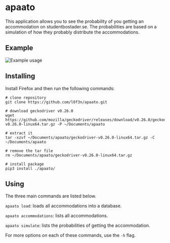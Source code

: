 # apaato
This application allows you to see the probability of you getting an accommodation on studentbostader.se. The probabilities are based on a simulation of how they probably distribute the accommodations.

## Example
![Example usage](https://i.imgur.com/EEZbF8s.png)

## Installing

Install Firefox and then run the following commands: 
```
# clone repository
git clone https://github.com/l0f3n/apaato.git

# download geckodriver v0.26.0
wget https://github.com/mozilla/geckodriver/releases/download/v0.26.0/geckodriver-v0.26.0-linux64.tar.gz -P ~/Documents/apaato

# extract it
tar -xzvf ~/Documents/apaato/geckodriver-v0.26.0-linux64.tar.gz -C ~/Documents/apaato

# remove the tar file
rm ~/Documents/apaato/geckodriver-v0.26.0-linux64.tar.gz

# install package
pip3 install ./apaato/
```


## Using

The three main commands are listed below.

`apaato load`: loads all accommodations into a database.

`apaato accommodations`: lists all accommodations.

`apaato simulate`: lists the probabilities of getting the accommodation.

For more options on each of these commands, use the `-h` flag.
